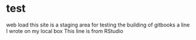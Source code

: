 # test
web load
this site is a staging area for testing the building of gitbooks
a line I wrote on my local box
This line is from RStudio
